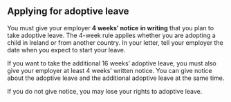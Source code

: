 ##  Applying for adoptive leave

You must give your employer **4 weeks’ notice** **in writing** that you plan
to take adoptive leave. The 4-week rule applies whether you are adopting a
child in Ireland or from another country. In your letter, tell your employer
the date when you expect to start your leave.

If you want to take the additional 16 weeks’ adoptive leave, you must also
give your employer at least 4 weeks’ written notice. You can give notice about
the adoptive leave and the additional adoptive leave at the same time.

If you do not give notice, you may lose your rights to adoptive leave.
